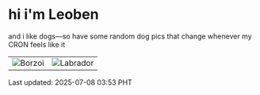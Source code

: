 # hi i'm Leoben

and i like dogs—so have some random dog pics that change whenever my CRON feels like it

|  |  |
|--------|----------|
| ![Borzoi](https://random-dog-vercel.vercel.app/api/random-borzoi?v=1751917998) | ![Labrador](https://random-dog-vercel.vercel.app/api/random-labrador?v=1751917998) |

Last updated: 2025-07-08 03:53 PHT
